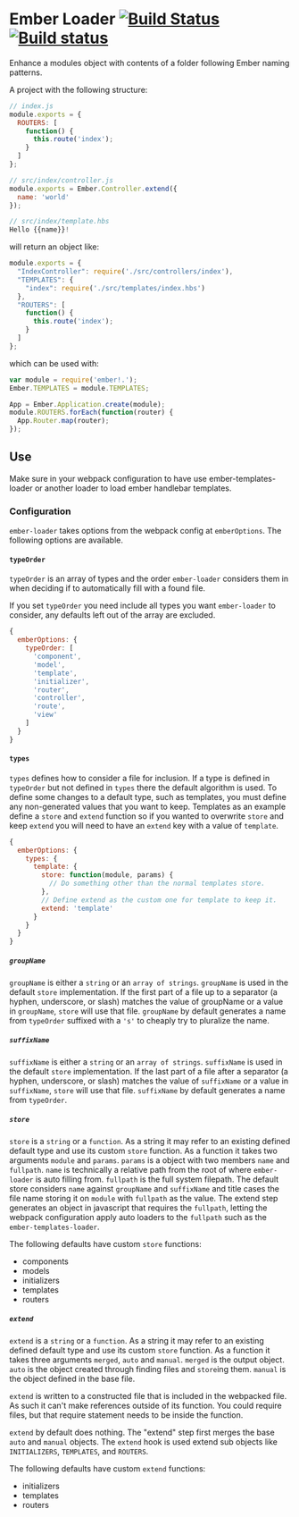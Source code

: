 # Ember Loader [![Build Status](https://travis-ci.org/mzgoddard/ember-loader.svg?branch=master)](https://travis-ci.org/mzgoddard/ember-loader) [![Build status](https://ci.appveyor.com/api/projects/status/8l28rlhvb1rmlxoj)](https://ci.appveyor.com/project/mzgoddard/ember-loader)

Enhance a modules object with contents of a folder following Ember naming patterns.

A project with the following structure:

```javascript
// index.js
module.exports = {
  ROUTERS: [
    function() {
      this.route('index');
    }
  ]
};

// src/index/controller.js
module.exports = Ember.Controller.extend({
  name: 'world'
});

// src/index/template.hbs
Hello {{name}}!
```

will return an object like:

```javascript
module.exports = {
  "IndexController": require('./src/controllers/index'),
  "TEMPLATES": {
    "index": require('./src/templates/index.hbs')
  },
  "ROUTERS": [
    function() {
      this.route('index');
    }
  ]
};
```

which can be used with:

```javascript
var module = require('ember!.');
Ember.TEMPLATES = module.TEMPLATES;

App = Ember.Application.create(module);
module.ROUTERS.forEach(function(router) {
  App.Router.map(router);
});
```

## Use

Make sure in your webpack configuration to have use ember-templates-loader or another loader to load ember handlebar templates.

### Configuration

`ember-loader` takes options from the webpack config at `emberOptions`. The following options are available.

#### `typeOrder`

`typeOrder` is an array of types and the order `ember-loader` considers them in when deciding if to automatically fill with a found file.

If you set `typeOrder` you need include all types you want `ember-loader` to consider, any defaults left out of the array are excluded.

```js
{
  emberOptions: {
    typeOrder: [
      'component',
      'model',
      'template',
      'initializer',
      'router',
      'controller',
      'route',
      'view'
    ]
  }
}
```

#### `types`

`types` defines how to consider a file for inclusion. If a type is defined in `typeOrder` but not defined in `types` there the default algorithm is used. To define some changes to a default type, such as templates, you must define any non-generated values that you want to keep. Templates as an example define a `store` and `extend` function so if you wanted to overwrite `store` and keep `extend` you will need to have an `extend` key with a value of `template`.

```js
{
  emberOptions: {
    types: {
      template: {
        store: function(module, params) {
          // Do something other than the normal templates store.
        },
        // Define extend as the custom one for template to keep it.
        extend: 'template'
      }
    }
  }
}
```

##### `groupName`

`groupName` is either a `string` or an `array of strings`. `groupName` is used in the default `store` implementation. If the first part of a file up to a separator (a hyphen, underscore, or slash) matches the value of groupName or a value in `groupName`, `store` will use that file. `groupName` by default generates a name from `typeOrder` suffixed with a `'s'` to cheaply try to pluralize the name.

##### `suffixName`

`suffixName` is either a `string` or an `array of strings`. `suffixName` is used in the default `store` implementation. If the last part of a file after a separator (a hyphen, underscore, or slash) matches the value of `suffixName` or a value in `suffixName`, `store` will use that file. `suffixName` by default generates a name from `typeOrder`.

##### `store`

`store` is a `string` or a `function`. As a string it may refer to an existing defined default type and use its custom `store` function. As a function it takes two arguments `module` and `params`. `params` is a object with two members `name` and `fullpath`. `name` is technically a relative path from the root of where `ember-loader` is auto filling from. `fullpath` is the full system filepath. The default store considers `name` against `groupName` and `suffixName` and title cases the file name storing it on `module` with `fullpath` as the value. The extend step generates an object in javascript that requires the `fullpath`, letting the webpack configuration apply auto loaders to the `fullpath` such as the `ember-templates-loader`.

The following defaults have custom `store` functions:

- components
- models
- initializers
- templates
- routers

##### `extend`

`extend` is a `string` or a `function`. As a string it may refer to an existing defined default type and use its custom `store` function. As a function it takes three arguments `merged`, `auto` and `manual`. `merged` is the output object. `auto` is the object created through finding files and `store`ing them. `manual` is the object defined in the base file.

`extend` is written to a constructed file that is included in the webpacked file. As such it can't make references outside of its function. You could require files, but that require statement needs to be inside the function.

`extend` by default does nothing. The "extend" step first merges the base `auto` and `manual` objects. The `extend` hook is used extend sub objects like `INITIALIZERS`, `TEMPLATES`, and `ROUTERS`.

The following defaults have custom `extend` functions:

- initializers
- templates
- routers
